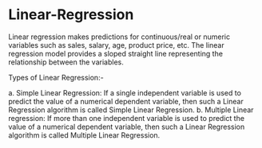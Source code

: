 # Linear-Regression

 Linear regression makes predictions for continuous/real or numeric variables such as sales, salary, age, product price, etc.
 The linear regression model provides a sloped straight line representing the relationship between the variables.
 
 Types of Linear Regression:-
 
 a. Simple Linear Regression:
If a single independent variable is used to predict the value of a numerical dependent variable, then such a Linear Regression algorithm is called Simple Linear Regression.
 b. Multiple Linear regression:
If more than one independent variable is used to predict the value of a numerical dependent variable, then such a Linear Regression algorithm is called Multiple Linear Regression.
 
